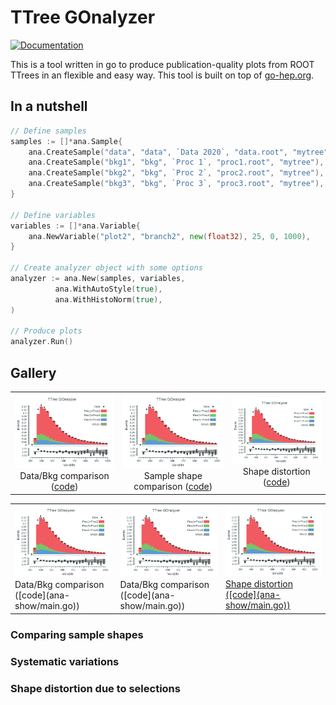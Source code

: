 # TTree GOnalyzer

[![Documentation](https://godoc.org/github.com/rmadar/tree-gonalyzer?status.svg)](https://godoc.org/github.com/rmadar/tree-gonalyzer)

This is a tool written in go to produce publication-quality plots from ROOT TTrees in an flexible and easy way.
This tool is built on top of [go-hep.org](https://go-hep.org).

## In a nutshell

```go
// Define samples
samples := []*ana.Sample{
	ana.CreateSample("data", "data", `Data 2020`, "data.root", "mytree"),
	ana.CreateSample("bkg1", "bkg", `Proc 1`, "proc1.root", "mytree"),
	ana.CreateSample("bkg2", "bkg", `Proc 2`, "proc2.root", "mytree"),
	ana.CreateSample("bkg3", "bkg", `Proc 3`, "proc3.root", "mytree"),
}

// Define variables
variables := []*ana.Variable{
	ana.NewVariable("plot2", "branch2", new(float32), 25, 0, 1000),
}

// Create analyzer object with some options
analyzer := ana.New(samples, variables,
	      ana.WithAutoStyle(true),
	      ana.WithHistoNorm(true),
)

// Produce plots
analyzer.Run()

```

## Gallery

| | | |
|:-------------------------:|:-------------------------:|:-------------------------:|
| <img width="1604" src="ana-show/eg-plot.png"> Data/Bkg comparison ([code](ana-show/main.go)) | <img width="1604" src="ana-show/eg-plot.png"> Sample shape comparison ([code](ana-show/main.go)) | <img width="1604" src="ana-show/eg-plot.png"> Shape distortion ([code](ana-show/main.go)) |


<table>
  <tr>
    <td valign="top"><img src="ana-show/eg-plot.png"> Data/Bkg comparison ([code](ana-show/main.go)) </td>
    <td valign="top"><img src="ana-show/eg-plot.png"> Data/Bkg comparison ([code](ana-show/main.go)) </td>
    <td valign="top"><img src="ana-show/eg-plot.png"> <a href="ana-show/main.go" _target="blank">Shape distortion ([code](ana-show/main.go)) </td>
  </tr>
 </table>

### Comparing sample shapes

### Systematic variations

### Shape distortion due to selections